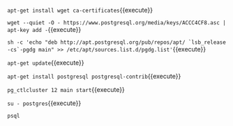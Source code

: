 

`apt-get install wget ca-certificates`{{execute}}

`wget --quiet -O - https://www.postgresql.org/media/keys/ACCC4CF8.asc | apt-key add -`{{execute}}

``sh -c 'echo "deb http://apt.postgresql.org/pub/repos/apt/ `lsb_release -cs`-pgdg main" >> /etc/apt/sources.list.d/pgdg.list'``{{execute}}

``apt-get update``{{execute}}

``apt-get install postgresql postgresql-contrib``{{execute}}

``pg_ctlcluster 12 main start``{{execute}}

``su - postgres``{{execute}}

``psql``
